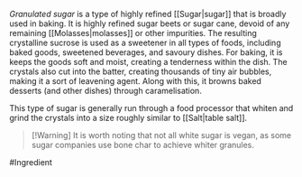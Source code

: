 *Granulated sugar* is a type of highly refined [[Sugar|sugar]] that is broadly used in baking. It is highly refined sugar beets or sugar cane, devoid of any remaining [[Molasses|molasses]] or other impurities. 
The resulting crystalline sucrose is used as a sweetener in all types of foods, including baked goods, sweetened beverages, and savoury dishes. 
For baking, it is keeps the goods soft and moist, creating a tenderness within the dish. The crystals also cut into the batter, creating thousands of tiny air bubbles, making it a sort of leavening agent.
Along with this, it browns baked desserts (and other dishes) through caramelisation.

This type of sugar is generally run through a food processor that whiten and grind the crystals into a size roughly similar to [[Salt|table salt]].

> [!Warning] It is worth noting that not all white sugar is vegan, as some sugar companies use bone char to achieve whiter granules.

#Ingredient 